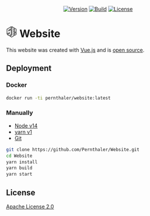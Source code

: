 <p align="center">
    <a href="https://github.com/Pernthaler/Website/tags"><img alt="Version" src="https://img.shields.io/github/v/release/Pernthaler/Website?label=Version"></a>
    <a href="https://github.com/Pernthaler/Website/actions"><img alt="Build" src="https://github.com/Pernthaler/Website/actions/workflows/build.yml/badge.svg"></a>
    <a href="https://github.com/Pernthaler/Website/blob/master/LICENSE"><img alt="License" src="https://img.shields.io/github/license/Pernthaler/Website?label=License"></a>
</p>

# <a href="https://github.com/Pernthaler/Website/blob/master/src/static/icon.png"><img src="https://github.com/Pernthaler/Website/raw/master/src/static/icon.png" alt="Logo" width="30" height="auto"></a> Website

This website was created with [Vue.js](https://vuejs.org/) and is [open source](https://github.com/Pernthaler/Website).

## Deployment

### Docker

```bash
docker run -ti pernthaler/website:latest
```

### Manually

- [Node v14](https://nodejs.org/en/download/)
- [yarn v1](https://classic.yarnpkg.com/en/docs/install/)
- [Git](https://git-scm.com/downloads)

```bash
git clone https://github.com/Pernthaler/Website.git
cd Website
yarn install
yarn build
yarn start
```

## License

[Apache License 2.0](https://github.com/Pernthaler/Website/blob/master/LICENSE)